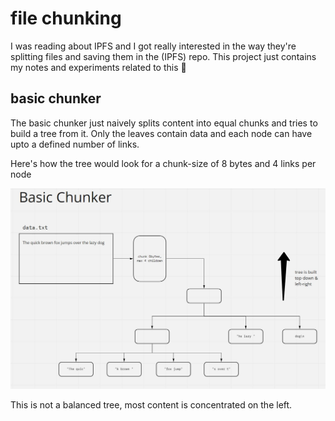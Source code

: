 # file chunking

I was reading about IPFS and I got really interested in the way they're
splitting files and saving them in the (IPFS) repo. This project just
contains my notes and experiments related to this :grimacing:

## basic chunker

The basic chunker just naively splits content into equal chunks and
tries to build a tree from it. Only the leaves contain data and each
node can have upto a defined number of links.

Here's how the tree would look for a chunk-size of 8 bytes and 4 links
per node

<img alt="basic chunker" src="./chunker.jpg" width="600">

This is not a balanced tree, most content is concentrated on the left.

